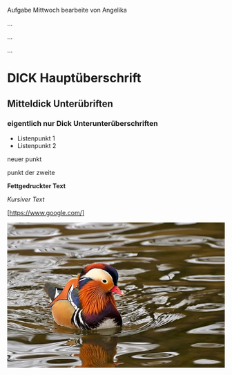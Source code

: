 Aufgabe Mittwoch bearbeite von Angelika

...


...


...


# DICK Hauptüberschrift

## Mitteldick Unterübriften

### eigentlich nur Dick Unterunterüberschriften

- Listenpunkt 1
- Listenpunkt 2

neuer punkt

punkt der zweite

**Fettgedruckter Text**

*Kursiver Text*

[https://www.google.com/]

![Bild von einem Wasservogel](mandarin-ducks-8525827_640.jpg)
